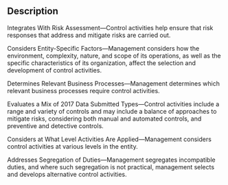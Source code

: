 ## Description

Integrates With Risk Assessment—Control activities help ensure that risk responses that address and mitigate risks are carried out.

Considers Entity-Specific Factors—Management considers how the environment, complexity, nature, and scope of its operations, as well as the specific characteristics of its organization, affect the selection and development of control activities.

Determines Relevant Business Processes—Management determines which relevant business processes require control activities.

Evaluates a Mix of 2017 Data Submitted Types—Control activities include a range and variety of controls and may include a balance of approaches to mitigate risks, considering both manual and automated controls, and preventive and detective controls.

Considers at What Level Activities Are Applied—Management considers control activities at various levels in the entity.

Addresses Segregation of Duties—Management segregates incompatible duties, and where such segregation is not practical, management selects and develops alternative control activities.